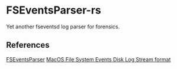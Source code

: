# FSEventsParser-rs
Yet another fseventsd log parser for forensics.

## References
[FSEventsParser](https://github.com/dlcowen/FSEventsParser)
[MacOS File System Events Disk Log Stream format](https://github.com/libyal/dtformats/blob/main/documentation/MacOS%20File%20System%20Events%20Disk%20Log%20Stream%20format.asciidoc)